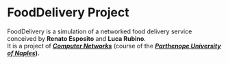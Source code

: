 <h1> FoodDelivery Project </h1>
FoodDelivery is a simulation of a networked food delivery service conceived by <b>Renato Esposito</b> and <b>Luca Rubino</b>. 
<br>It is a project of <a href="https://www.uniparthenope.it/ugov/degreecourse/43355"><i><b>Computer Networks</i></b></a> (course of the <b><i><a href="https://www.uniparthenope.it/">Parthenope University of Naples</a></i></strong>).

